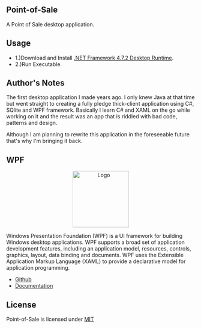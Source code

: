 ## Point-of-Sale

A Point of Sale desktop application.

## Usage

* 1.)Download and Install [.NET Framework 4.7.2 Desktop Runtime](https://dotnet.microsoft.com/en-us/download/dotnet-framework/net472).
* 2.)Run Executable.

## Author's Notes 

The first desktop application I made years ago. I only knew Java at that time but went straight to creating a fully pledge thick-client application using C#, SQlite and WPF framework. Basically I learn C# and XAML on the go while working on it and the result was an app that is riddled with bad code, patterns and design.

Although I am planning to rewrite this application in the foreseeable future that's why I'm bringing it back.

## WPF

<p align="center"><img src="https://i.imgur.com/ZXsm5eL.jpg" width="150px" height="auto" alt="Logo"></a></p>

Windows Presentation Foundation (WPF) is a UI framework for building Windows desktop applications. WPF supports a broad set of application development features, including an application model, resources, controls, graphics, layout, data binding and documents. WPF uses the Extensible Application Markup Language (XAML) to provide a declarative model for application programming.

* [Github](https://github.com/dotnet/wpf)
* [Documentation](https://docs.microsoft.com/en-us/dotnet/desktop/wpf/?view=netdesktop-5.0)

## License

Point-of-Sale is licensed under [MIT](https://choosealicense.com/licenses/mit/)
